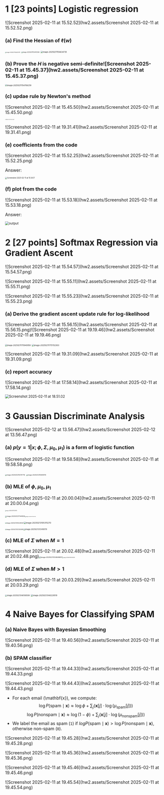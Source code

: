 # 1 [23 points] Logistic regression

![Screenshot 2025-02-11 at 15.52.52](hw2.assets/Screenshot 2025-02-11 at 15.52.52.png)

### (a) Find the Hessian of $\ell(w)$

<img src="hw2.assets/image-20250211154432178.png" alt="image-20250211154432178" style="zoom:25%;" />

<img src="hw2.assets/image-20250211154451368.png" alt="image-20250211154451368" style="zoom:30%;" />

<img src="hw2.assets/image-20250211154634735.png" alt="image-20250211154634735" style="zoom:43%;" />



### (b) Prove the $H$ is negative semi-definite![Screenshot 2025-02-11 at 15.45.37](hw2.assets/Screenshot 2025-02-11 at 15.45.37.png)

<img src="hw2.assets/image-20250211154706259.png" alt="image-20250211154706259" style="zoom:43%;" />



### (c) updae rule by Newton's method

![Screenshot 2025-02-11 at 15.45.50](hw2.assets/Screenshot 2025-02-11 at 15.45.50.png)

<img src="hw2.assets/image-20250211154720829.png" alt="image-20250211154720829" style="zoom:15%;" />



![Screenshot 2025-02-11 at 19.31.41](hw2.assets/Screenshot 2025-02-11 at 19.31.41.png)

### (e) coefficients from the code

![Screenshot 2025-02-11 at 15.52.25](hw2.assets/Screenshot 2025-02-11 at 15.52.25.png)

Answer:

<img src="hw2.assets/Screenshot 2025-02-11 at 15.54.17.png" alt="Screenshot 2025-02-11 at 15.54.17" style="zoom:40%;" />



### (f) plot from the code

![Screenshot 2025-02-11 at 15.53.18](hw2.assets/Screenshot 2025-02-11 at 15.53.18.png)

Answer:

<img src="hw2.assets/output.png" alt="output" style="zoom:75%;" />







# 2 [27 points] Softmax Regression via Gradient Ascent

![Screenshot 2025-02-11 at 15.54.57](hw2.assets/Screenshot 2025-02-11 at 15.54.57.png)

![Screenshot 2025-02-11 at 15.55.11](hw2.assets/Screenshot 2025-02-11 at 15.55.11.png)

![Screenshot 2025-02-11 at 15.55.23](hw2.assets/Screenshot 2025-02-11 at 15.55.23.png)



### (a) Derive the gradient ascent update rule for log-likelihood

![Screenshot 2025-02-11 at 15.56.15](hw2.assets/Screenshot 2025-02-11 at 15.56.15.png)![Screenshot 2025-02-11 at 19.19.46](hw2.assets/Screenshot 2025-02-11 at 19.19.46.png)

<img src="hw2.assets/image-20250211175640958.png" alt="image-20250211175640958" style="zoom:42%;" />

<img src="hw2.assets/image-20250211175702303.png" alt="image-20250211175702303" style="zoom:45%;" />



![Screenshot 2025-02-11 at 19.31.09](hw2.assets/Screenshot 2025-02-11 at 19.31.09.png)

### (c) report accuracy

![Screenshot 2025-02-11 at 17.58.14](hw2.assets/Screenshot 2025-02-11 at 17.58.14.png)

<img src="hw2.assets/Screenshot 2025-02-11 at 18.51.02.png" alt="Screenshot 2025-02-11 at 18.51.02" style="zoom:80%;" />





# 3 Gaussian Discriminate Analysis

![Screenshot 2025-02-12 at 13.56.47](hw2.assets/Screenshot 2025-02-12 at 13.56.47.png)

### (a) $p(y=1|x;\phi,\Sigma,\mu_0,\mu_1)$ is a form of logistic function

![Screenshot 2025-02-11 at 19.58.58](hw2.assets/Screenshot 2025-02-11 at 19.58.58.png)



<img src="hw2.assets/image-20250212155747716.png" alt="image-20250212155747716" style="zoom:33%;" />

<img src="hw2.assets/image-20250212155808119.png" alt="image-20250212155808119" style="zoom:33%;" />

### (b) MLE of $\phi,\mu_0,\mu_1$

![Screenshot 2025-02-11 at 20.00.04](hw2.assets/Screenshot 2025-02-11 at 20.00.04.png)

<img src="hw2.assets/image-20250212171037615.png" alt="image-20250212171037615" style="zoom:20%;" />

<img src="hw2.assets/image-20250212171441838.png" alt="image-20250212171441838" style="zoom:33%;" /><img src="hw2.assets/image-20250212171500753.png" alt="image-20250212171500753" style="zoom:18%;" />





<img src="hw2.assets/image-20250213105249367.png" alt="image-20250213105249367" style="zoom:30%;" /><img src="hw2.assets/image-20250213105315270.png" alt="image-20250213105315270" style="zoom:45%;" />





<img src="hw2.assets/image-20250213121355995.png" alt="image-20250213121355995" style="zoom:30%;" /><img src="hw2.assets/image-20250213121418179.png" alt="image-20250213121418179" style="zoom:40%;" />











### (c) MLE of $\Sigma$ when $M=1$

![Screenshot 2025-02-11 at 20.02.48](hw2.assets/Screenshot 2025-02-11 at 20.02.48.png)<img src="hw2.assets/image-20250213124648657.png" alt="image-20250213124648657" style="zoom:38%;" /><img src="hw2.assets/image-20250213124743239.png" alt="image-20250213124743239" style="zoom:20%;" />











### (d) MLE of $\Sigma$ when $M>1$ 

![Screenshot 2025-02-11 at 20.03.29](hw2.assets/Screenshot 2025-02-11 at 20.03.29.png)

<img src="hw2.assets/image-20250213140106599.png" alt="image-20250213140106599" style="zoom: 40%;" />

<img src="hw2.assets/image-20250213140229519.png" alt="image-20250213140229519" style="zoom: 43%;" />















# 4 Naive Bayes for Classifying SPAM

### (a) Naive Bayes with Bayesian Smoothing

![Screenshot 2025-02-11 at 19.40.56](hw2.assets/Screenshot 2025-02-11 at 19.40.56.png)





















### (b) SPAM classifier

![Screenshot 2025-02-11 at 19.44.33](hw2.assets/Screenshot 2025-02-11 at 19.44.33.png)

![Screenshot 2025-02-11 at 19.44.43](hw2.assets/Screenshot 2025-02-11 at 19.44.43.png)

   - For each email \(\mathbf{x}\), we compute:
     $$
     \log P(\text{spam} \mid \mathbf{x}) \approx \log \phi + \sum_j \bigl(\mathbf{x}[j] \cdot \log(\mu_{\text{spam}}[j])\bigr)
     $$
     $$
     \log P(\text{nonspam} \mid \mathbf{x}) \approx \log(1-\phi) + \sum_j \bigl(\mathbf{x}[j] \cdot \log(\mu_{\text{nonspam}}[j])\bigr)
     $$
   - We label the email as spam (`1`) if $log P(\text{spam} \mid \mathbf{x}) > \log P(\text{nonspam} \mid \mathbf{x})$, otherwise non-spam (`0`).













![Screenshot 2025-02-11 at 19.45.28](hw2.assets/Screenshot 2025-02-11 at 19.45.28.png)













![Screenshot 2025-02-11 at 19.45.36](hw2.assets/Screenshot 2025-02-11 at 19.45.36.png)













![Screenshot 2025-02-11 at 19.45.46](hw2.assets/Screenshot 2025-02-11 at 19.45.46.png)













![Screenshot 2025-02-11 at 19.45.54](hw2.assets/Screenshot 2025-02-11 at 19.45.54.png)





















